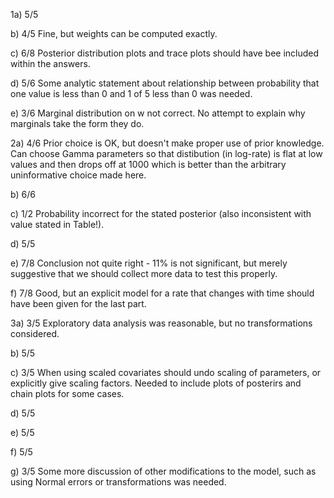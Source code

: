 1a) 5/5

 b) 4/5 Fine, but weights can be computed exactly.

 c) 6/8 Posterior distribution plots and trace plots should have bee included within the answers.

 d) 5/6 Some analytic statement about relationship between probability that one value is less than 0 and 1 of 5 less than 0 was needed.

 e) 3/6 Marginal distribution on w not correct. No attempt to explain why marginals take the form they do.


2a) 4/6 Prior choice is OK, but doesn't make proper use of prior knowledge. Can choose Gamma parameters so that distibution (in log-rate) is flat at low values and then drops off at 1000 which is better than the arbitrary uninformative choice made here.

 b) 6/6

 c) 1/2 Probability incorrect for the stated posterior (also inconsistent with value stated in Table!).

 d) 5/5

 e) 7/8 Conclusion not quite right - 11% is not significant, but merely suggestive that we should collect more data to test this properly.

 f) 7/8 Good, but an explicit model for a rate that changes with time should have been given for the last part.


3a) 3/5 Exploratory data analysis was reasonable, but no transformations considered.

 b) 5/5

 c) 3/5 When using scaled covariates should undo scaling of parameters, or explicitly give scaling factors. Needed to include plots of posterirs and chain plots for some cases.

 d) 5/5

 e) 5/5

 f) 5/5

 g) 3/5 Some more discussion of other modifications to the model, such as using Normal errors or transformations was needed.
